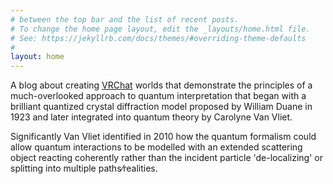 ```yaml
---
# between the top bar and the list of recent posts.
# To change the home page layout, edit the _layouts/home.html file.
# See: https://jekyllrb.com/docs/themes/#overriding-theme-defaults
#
layout: home
---
```

A blog about creating [VRChat](https://hello.vrchat.com/) worlds that demonstrate the principles of a much-overlooked approach to quantum interpretation that began with a brilliant quantized crystal diffraction model proposed by William Duane in 1923 and later integrated into quantum theory by Carolyne Van Vliet․

Significantly Van Vliet identified in 2010 how the quantum formalism could allow quantum interactions to be modelled with an extended scattering object reacting coherently rather than the incident particle 'de-localizing' or splitting into multiple paths⁄realities․
